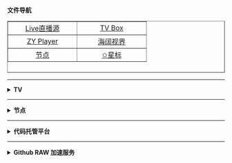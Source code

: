 <b>文件导航<b>

<div align="center">
	<table border="1" width="291" height="120">
		<tr>
			<td align="center" width="143" height="22">
			<a href="https://github.com/aa1555/Repository/tree/main/Video/01.Live直播源">
			Live直播源</a></td>
			<td align="center" width="144" height="22">
			<a href="https://github.com/aa1555/Repository/tree/main/Video/02.TV%20Box%20配置">
			TV Box</a></td>
		</tr>
		<tr>
			<td align="center" width="143" height="22">
			<a href="https://github.com/aa1555/Repository/tree/main/Video/03.ZY%20Player%20配置">
			ZY Player</a></td>
			<td align="center" width="144" height="22">
			<a href="https://github.com/aa1555/Repository/blob/main/Video/海阔视界.md">
			海阔视界</a></td>
		</tr>
		<tr>
			<td align="center" width="143" height="22">
			<a href="https://github.com/aa1555/Repository/tree/main/Nodes">节点</a></td>
			<td align="center" width="144" height="22">
			<a href="https://github.com/aa1555?tab=stars">&#10025;星标</a></td>
		</tr>
	</table>
</div>

<hr>






























































<details>
  
  <summary><b>TV</b></summary>

<h2 align="center">直播源工具</h2>

|[格式转换](https://guihet.com/tvlistconvert.html)|[接口解密](https://www.lige.fit/ua)| 
|  ----  | ----   |
|[电视频道搜索]( https://www.foodieguide.com/iptvsearch)|[文本处理工具](http://www.txttool.com/)|

<hr>

<h2 align="center">接口订阅</h2>

### 自用的TV接口

<details>
  
  <summary><b>详情</b></summary>

#### TV Box接口

- <b>🗂自用单仓</b>

  https://ghproxy.net/https://raw.githubusercontent.com/aa1555/Repository/main/Video/02.TV%20Box%20%E9%85%8D%E7%BD%AE/03.%E8%87%AA%E7%94%A8%E5%8D%95%E4%BB%93.json

- <b>🗂网络收集的线路(单仓)</b>

  https://ghproxy.net/https://raw.githubusercontent.com/aa1555/Repository/main/Video/02.TV%20Box%20%E9%85%8D%E7%BD%AE/04.%E7%BD%91%E7%BB%9C%E6%94%B6%E9%9B%86%E7%9A%84%E7%BA%BF%E8%B7%AF(%E5%8D%95%E4%BB%93).json
  
- <b>🗂🗂自用多仓</b>

  https://ghproxy.net/https://raw.githubusercontent.com/aa1555/Repository/main/Video/02.TV%20Box%20%E9%85%8D%E7%BD%AE/05.%E8%87%AA%E7%94%A8%E5%A4%9A%E4%BB%93.json

</details>

<hr>

### 收集的TV接口

<details>
  
  <summary><b>详情</b></summary>

- 黎歌[点击进入](https://www.lige.fit/tvbox)

  一个收集、整理、解密TVBox接口的网站。

- 项目地址：[fanmingming/live](https://github.com/fanmingming/live)

  收集国内直连的电视直播源（信号非常好）

- 项目地址：[mengzehe/TVBox](https://github.com/mengzehe/TVBox)

  专注于收集影视源，直播源

- 项目地址：[gaotianliuyun gao](https://github.com/gaotianliuyun/gao)

  收集了很多接口

- 项目地址：[ls125781003/dmtg](https://github.com/ls125781003/dmtg)

  整理了很多订阅代码

- 项目地址：[2hacc/TVBox](https://github.com/2hacc/TVBox)

- 项目地址：[dxawi/0](https://github.com/dxawi/0)

- 项目地址：[guot55/YGBH](https://github.com/guot55/YGBH)

</details>

</details>

<hr>
































































<details>
  
  <summary><b>节点</b></summary>

<h2 align="center">节点工具</h2>

|[代理工具](https://github.com/aa1555/Repository/blob/main/Nodes/01.%E4%BB%A3%E7%90%86%E5%B7%A5%E5%85%B7.md)|[订阅转换](https://bianyuan.xyz/)|
|  ----  | ----   |
|[节点转Clash](https://v1.v2rayse.com/v2ray-clash/)|[Base64编码解码](https://tool.oschina.net/encrypt?type=3)|
|[TXT文本处理工具](http://www.txttool.com/)||

<hr>

<h2 align="center">节点订阅</h2>

## 自用节点

- <b>Clash 订阅链接：</b>

  https://ghproxy.net/https://raw.githubusercontent.com/aa1555/Repository/main/Nodes/03.Clash.txt

- <b>V2Ray 订阅链接：</b>

  https://ghproxy.net/https://raw.githubusercontent.com/aa1555/Repository/main/Nodes/02.V2Ray.txt

<hr>

### 收集的节点

#### 项目地址：[freenode](https://github.com/ripaojiedian/freenode)

- <b>Clash订阅：</b>

  https://ghproxy.net/https://raw.githubusercontent.com/ripaojiedian/freenode/main/clash

- <b>通用base64/v2ray订阅：</b>

  https://ghproxy.net/https://raw.githubusercontent.com/ripaojiedian/freenode/main/sub

</details>

<hr>































































<details>
  
  <summary><b>代码托管平台</b></summary>

|[GitHub](https://github.com/)|[极狐GitLab](https://jihulab.com/)|
|  ----  | ----   |
|[Gitee](https://gitee.com/)|[Agit](https://agit.ai/)|
|[NotABug](https://notabug.org/explore/repos)||

</details>

<hr>






























































<details>
  
  <summary><b>Github RAW 加速服务</b></summary>

- raw地址格式：

  `https://ghproxy.net/https://raw.githubusercontent.com/`用户名/仓库名/main/文件名(文件夹名/文件名)

- `https://ghproxy.net/`后面接raw地址

- `https://gh-proxy.com/`后面接raw地址

- `https://mirror.ghproxy.com/`后面接raw地址

- `https://gh.api.99988866.xyz/`后面接raw地址

- `https://raw.fastgit.org/`后面接用户名及后面部分

- `https://raw.gitmirror.com/`后面接用户名及后面部分

- `https://fastly.jsdelivr.net/gh/`后面接用户名及后面部分，把main前面的`/`改成`@`
  
- `https://cdn.jsdelivr.net/gh/`后面接用户名及后面部分，把main前面的`/`改成`@`
  
- `https://gcore.jsdelivr.net/gh/`后面接用户名及后面部分，把main前面的`/`改成`@`

- `https://jsd.cdn.gitkf.com/gh/`后面接用户名及后面部分，把main前面的`/`改成`@`

- `https://jsd.cdn.zzko.cn/gh/`后面接用户名及后面部分，把main前面的`/`改成`@`

</details>
